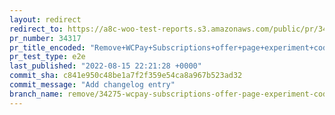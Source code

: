 ```yaml
---
layout: redirect
redirect_to: https://a8c-woo-test-reports.s3.amazonaws.com/public/pr/34317/e2e/index.html
pr_number: 34317
pr_title_encoded: "Remove+WCPay+Subscriptions+offer+page+experiment+code"
pr_test_type: e2e
last_published: "2022-08-15 22:21:28 +0000"
commit_sha: c841e950c48be1a7f2f359e54ca8a967b523ad32
commit_message: "Add changelog entry"
branch_name: remove/34275-wcpay-subscriptions-offer-page-experiment-code
---
```

